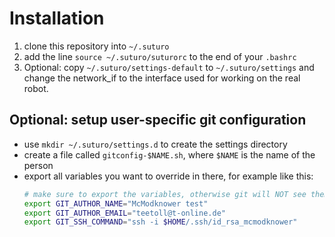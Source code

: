 # Installation

1. clone this repository into `~/.suturo`
2. add the line `source ~/.suturo/suturorc` to the end of your `.bashrc`
3. Optional: copy `~/.suturo/settings-default` to `~/.suturo/settings` and change the network_if to the interface used for working on the real robot.

## Optional: setup user-specific git configuration
- use `mkdir ~/.suturo/settings.d` to create the settings directory
- create a file called `gitconfig-$NAME.sh`, where `$NAME` is the name of the person
- export all variables you want to override in there, for example like this:
  ```sh
  # make sure to export the variables, otherwise git will NOT see them
  export GIT_AUTHOR_NAME="McModknower test"
  export GIT_AUTHOR_EMAIL="teetoll@t-online.de"
  export GIT_SSH_COMMAND="ssh -i $HOME/.ssh/id_rsa_mcmodknower"
  ```
